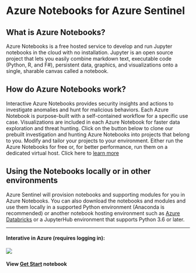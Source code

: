 # Azure Notebooks for Azure Sentinel

## What is Azure Notebooks?
Azure Notebooks is a free hosted service to develop and run Jupyter notebooks in the cloud with no installation. Jupyter is an open source project that lets you easily combine markdown text, executable code (Python, R, and F#), persistent data, graphics, and visualizations onto a single, sharable canvas called a notebook.

## How do Azure Notebooks work?
Interactive Azure Notebooks provides security insights and actions to investigate anomalies and hunt for malicious behaviors. Each Azure Notebook is purpose-built with a self-contained workflow for a specific use case. Visualizations are included in each Azure Notebook for faster data exploration and threat hunting. Click on the button below to clone our prebuilt investigation and hunting Azure Notebooks into projects that belong to you. Modify and tailor your projects to your environment. Either run the Azure Notebooks for free or, for better performance, run them on a dedicated virtual host. Click here to <a href='https://docs.microsoft.com/azure/notebooks/configure-manage-azure-notebooks-projects' target='_blank'>learn more</a>

## Using the Notebooks locally or in other environments
Azure Sentinel will provision notebooks and supporting modules for you in Azure Notebooks. You can also download the notebooks and modules and use them locally in a supported Python environment (Anaconda is recommended) or another notebook hosting environment such as <a href='https://azure.microsoft.com/en-us/services/databricks/' target='_blank'>Azure Databricks</a> or a JupyterHub environment that supports Python 3.6 or later.

<hr>

#### Interative in Azure (requires logging in):

<a href="https://notebooks.azure.com/import/gh/Azure/Orion"><img src="https://notebooks.azure.com/launch.png" /></a>

#### View [Get Start](https://nbviewer.jupyter.org/github/Azure/Orion/blob/master/Notebooks/Get%20Start.ipynb) notebook
